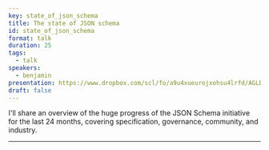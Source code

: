 ```yaml
---
key: state_of_json_schema
title: The state of JSON schema
id: state_of_json_schema
format: talk
duration: 25
tags:
  - talk
speakers:
  - benjamin
presentation: https://www.dropbox.com/scl/fo/a9u4xueurojxohsu4lrfd/AGLD0oJPP6OK-Ved0eWSME8?dl=0&e=1&preview=state-json-schema.pdf&rlkey=msisvkx4h50902qvc052z9v3m&st=0mh3slll
draft: false
---
```


I'll share an overview of the huge progress of the JSON Schema initiative for the last 24 months, covering specification, governance, community, and industry.

---


